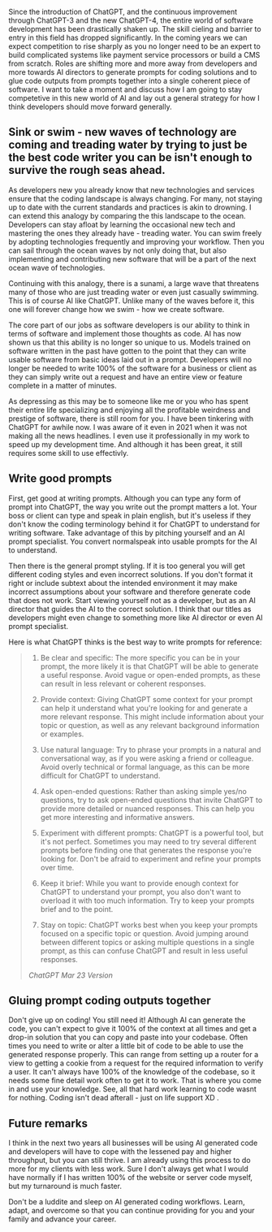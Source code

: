Since the introduction of ChatGPT, and the continuous improvement through ChatGPT-3 and the new ChatGPT-4, the entire world of software development has been drastically shaken up. The skill cieling and barrier to entry in this field has dropped significantly. In the coming years we can expect competition to rise sharply as you no longer need to be an expert to build complicated systems like payment service processors or build a CMS from scratch. Roles are shifting more and more away from developers and more towards AI directors to generate prompts for coding solutions and to glue code outputs from prompts together into a single coherent piece of software. I want to take a moment and discuss how I am going to stay competetive in this new world of AI and lay out a general strategy for how I think developers should move forward generally.

## Sink or swim - new waves of technology are coming and treading water by trying to just be the best code writer you can be isn't enough to survive the rough seas ahead.

As developers new you already know that new technologies and services ensure that the coding landscape is always changing. For many, not staying up to date with the current standards and practices is akin to drowning. I can extend this analogy by comparing the this landscape to the ocean. Developers can stay afloat by learning the occasional new tech and mastering the ones they already have - treading water. You can swim freely by adopting technologies frequently and improving your workflow. Then you can sail through the ocean waves by not only doing that, but also implementing and contributing new software that will be a part of the next ocean wave of technologies.

Continuing with this analogy, there is a sunami, a large wave that threatens many of those who are just treading water or even just casually swimming. This is of course AI like ChatGPT. Unlike many of the waves before it, this one will forever change how we swim - how we create software.

The core part of our jobs as software developers is our ability to think in terms of software and implement those thoughts as code. AI has now shown us that this ability is no longer so unique to us. Models trained on software written in the past have gotten to the point that they can write usable software from basic ideas laid out in a prompt. Developers will no longer be needed to write 100% of the software for a business or client as they can simply write out a request and have an entire view or feature complete in a matter of minutes.

As depressing as this may be to someone like me or you who has spent their entire life specializing and enjoying all the profitable weirdness and prestige of software, there is still room for you. I have been tinkering with ChatGPT for awhile now. I was aware of it even in 2021 when it was not making all the news headlines. I even use it professionally in my work to speed up my development time. And although it has been great, it still requires some skill to use effectivly.

## Write good prompts

First, get good at writing prompts. Although you can type any form of prompt into ChatGPT, the way you write out the prompt matters a lot. Your boss or client can type and speak in plain english, but it's useless if they don't know the coding terminology behind it for ChatGPT to understand for writing software. Take advantage of this by pitching yourself and an AI prompt specialist. You convert normalspeak into usable prompts for the AI to understand.

Then there is the general prompt styling. If it is too general you will get different coding styles and even incorrect solutions. If you don't format it right or include subtext about the intended environment it may make incorrect assumptions about your software and therefore generate code that does not work. Start viewing yourself not as a developer, but as an AI director that guides the AI to the correct solution. I think that our titles as developers might even change to something more like AI director or even AI prompt specialist.

Here is what ChatGPT thinks is the best way to write prompts for reference:

> 1. Be clear and specific: The more specific you can be in your prompt, the more likely it is that ChatGPT will be able to generate a useful response. Avoid vague or open-ended prompts, as these can result in less relevant or coherent responses.
>
> 2. Provide context: Giving ChatGPT some context for your prompt can help it understand what you're looking for and generate a more relevant response. This might include information about your topic or question, as well as any relevant background information or examples.
>
> 3. Use natural language: Try to phrase your prompts in a natural and conversational way, as if you were asking a friend or colleague. Avoid overly technical or formal language, as this can be more difficult for ChatGPT to understand.
>
> 4. Ask open-ended questions: Rather than asking simple yes/no questions, try to ask open-ended questions that invite ChatGPT to provide more detailed or nuanced responses. This can help you get more interesting and informative answers.
>
> 5. Experiment with different prompts: ChatGPT is a powerful tool, but it's not perfect. Sometimes you may need to try several different prompts before finding one that generates the response you're looking for. Don't be afraid to experiment and refine your prompts over time.
>
> 6. Keep it brief: While you want to provide enough context for ChatGPT to understand your prompt, you also don't want to overload it with too much information. Try to keep your prompts brief and to the point.
>
> 7. Stay on topic: ChatGPT works best when you keep your prompts focused on a specific topic or question. Avoid jumping around between different topics or asking multiple questions in a single prompt, as this can confuse ChatGPT and result in less useful responses.
>
> _ChatGPT Mar 23 Version_

## Gluing prompt coding outputs together

Don't give up on coding! You still need it! Although AI can generate the code, you can't expect to give it 100% of the context at all times and get a drop-in solution that you can copy and paste into your codebase. Often times you need to write or alter a little bit of code to be able to use the generated response properly. This can range from setting up a router for a view to getting a cookie from a request for the required information to verify a user. It can't always have 100% of the knowledge of the codebase, so it needs some fine detail work often to get it to work. That is where you come in and use your knowledge. See, all that hard work learning to code wasnt for nothing. Coding isn't dead afterall - just on life support XD .

## Future remarks

I think in the next two years all businesses will be using AI generated code and developers will have to cope with the lessened pay and higher throughput, but you can still thrive. I am already using this process to do more for my clients with less work. Sure I don't always get what I would have normally if I has written 100% of the website or server code myself, but my turnaround is much faster.

Don't be a luddite and sleep on AI generated coding workflows. Learn, adapt, and overcome so that you can continue providing for you and your family and advance your career.
